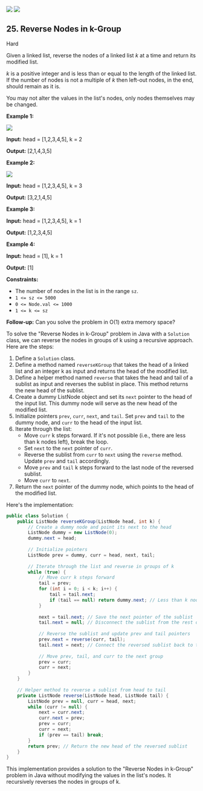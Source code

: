[![](https://img.shields.io/github/stars/javadev/LeetCode-in-All?label=Stars&style=flat-square)](https://github.com/javadev/LeetCode-in-All)
[![](https://img.shields.io/github/forks/javadev/LeetCode-in-All?label=Fork%20me%20on%20GitHub%20&style=flat-square)](https://github.com/javadev/LeetCode-in-All/fork)

## 25\. Reverse Nodes in k-Group

Hard

Given a linked list, reverse the nodes of a linked list _k_ at a time and return its modified list.

_k_ is a positive integer and is less than or equal to the length of the linked list. If the number of nodes is not a multiple of _k_ then left-out nodes, in the end, should remain as it is.

You may not alter the values in the list's nodes, only nodes themselves may be changed.

**Example 1:**

![](https://assets.leetcode.com/uploads/2020/10/03/reverse_ex1.jpg)

**Input:** head = [1,2,3,4,5], k = 2

**Output:** [2,1,4,3,5] 

**Example 2:**

![](https://assets.leetcode.com/uploads/2020/10/03/reverse_ex2.jpg)

**Input:** head = [1,2,3,4,5], k = 3

**Output:** [3,2,1,4,5] 

**Example 3:**

**Input:** head = [1,2,3,4,5], k = 1

**Output:** [1,2,3,4,5] 

**Example 4:**

**Input:** head = [1], k = 1

**Output:** [1] 

**Constraints:**

*   The number of nodes in the list is in the range `sz`.
*   `1 <= sz <= 5000`
*   `0 <= Node.val <= 1000`
*   `1 <= k <= sz`

**Follow-up:** Can you solve the problem in O(1) extra memory space?

To solve the "Reverse Nodes in k-Group" problem in Java with a `Solution` class, we can reverse the nodes in groups of k using a recursive approach. Here are the steps:

1. Define a `Solution` class.
2. Define a method named `reverseKGroup` that takes the head of a linked list and an integer k as input and returns the head of the modified list.
3. Define a helper method named `reverse` that takes the head and tail of a sublist as input and reverses the sublist in place. This method returns the new head of the sublist.
4. Create a dummy ListNode object and set its `next` pointer to the head of the input list. This dummy node will serve as the new head of the modified list.
5. Initialize pointers `prev`, `curr`, `next`, and `tail`. Set `prev` and `tail` to the dummy node, and `curr` to the head of the input list.
6. Iterate through the list:
   - Move `curr` k steps forward. If it's not possible (i.e., there are less than k nodes left), break the loop.
   - Set `next` to the `next` pointer of `curr`.
   - Reverse the sublist from `curr` to `next` using the `reverse` method. Update `prev` and `tail` accordingly.
   - Move `prev` and `tail` k steps forward to the last node of the reversed sublist.
   - Move `curr` to `next`.
7. Return the `next` pointer of the dummy node, which points to the head of the modified list.

Here's the implementation:

```java
public class Solution {
    public ListNode reverseKGroup(ListNode head, int k) {
        // Create a dummy node and point its next to the head
        ListNode dummy = new ListNode(0);
        dummy.next = head;
        
        // Initialize pointers
        ListNode prev = dummy, curr = head, next, tail;
        
        // Iterate through the list and reverse in groups of k
        while (true) {
            // Move curr k steps forward
            tail = prev;
            for (int i = 0; i < k; i++) {
                tail = tail.next;
                if (tail == null) return dummy.next; // Less than k nodes left
            }
            
            next = tail.next; // Save the next pointer of the sublist
            tail.next = null; // Disconnect the sublist from the rest of the list
            
            // Reverse the sublist and update prev and tail pointers
            prev.next = reverse(curr, tail);
            tail.next = next; // Connect the reversed sublist back to the rest of the list
            
            // Move prev, tail, and curr to the next group
            prev = curr;
            curr = next;
        }
    }
    
    // Helper method to reverse a sublist from head to tail
    private ListNode reverse(ListNode head, ListNode tail) {
        ListNode prev = null, curr = head, next;
        while (curr != null) {
            next = curr.next;
            curr.next = prev;
            prev = curr;
            curr = next;
            if (prev == tail) break;
        }
        return prev; // Return the new head of the reversed sublist
    }
}
```

This implementation provides a solution to the "Reverse Nodes in k-Group" problem in Java without modifying the values in the list's nodes. It recursively reverses the nodes in groups of k.